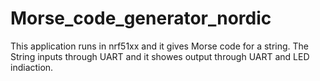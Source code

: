 # Morse_code_generator_nordic

This application runs in nrf51xx and it gives Morse code for a string.
The String inputs through UART and it showes output through UART and LED indiaction.
